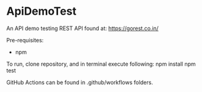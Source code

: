 # ApiDemoTest
An API demo testing REST API found at:
https://gorest.co.in/

Pre-requisites:
- npm

To run, clone repository, and in terminal execute following:
npm install
npm test

GitHub Actions can be found in .github/workflows folders.
